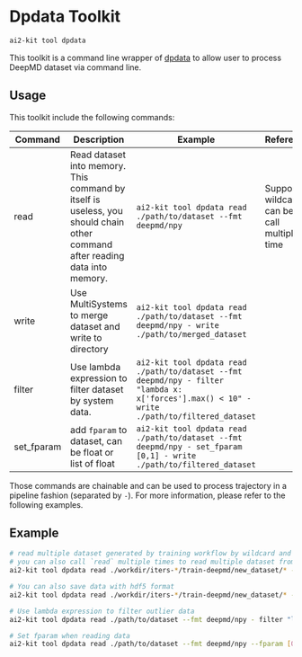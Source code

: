 # Dpdata Toolkit

```bash
ai2-kit tool dpdata
```
This toolkit is a command line wrapper of [dpdata](https://github.com/deepmodeling/dpdata) to allow user to process DeepMD dataset via command line.

## Usage

This toolkit include the following commands:

| Command | Description | Example | Reference |
| --- | --- | --- | --- |
| read | Read dataset into memory. This command by itself is useless, you should chain other command after reading data into memory. | `ai2-kit tool dpdata read ./path/to/dataset --fmt deepmd/npy` | Support wildcard, can be call multiple time |
| write | Use MultiSystems to merge dataset and write to directory | `ai2-kit tool dpdata read ./path/to/dataset --fmt deepmd/npy - write ./path/to/merged_dataset` | |
| filter | Use lambda expression to filter dataset by system data. | `ai2-kit tool dpdata read ./path/to/dataset --fmt deepmd/npy - filter "lambda x: x['forces'].max() < 10" - write ./path/to/filtered_dataset` | |
| set_fparam | add `fparam` to dataset, can be float or list of float | `ai2-kit tool dpdata read ./path/to/dataset --fmt deepmd/npy - set_fparam [0,1] - write ./path/to/filtered_dataset` | |

Those commands are chainable and can be used to process trajectory in a pipeline fashion (separated by `-`). For more information, please refer to the following examples.

## Example

```bash
# read multiple dataset generated by training workflow by wildcard and merge them into a single dataset
# you can also call `read` multiple times to read multiple dataset from different directory
ai2-kit tool dpdata read ./workdir/iters-*/train-deepmd/new_dataset/* --fmt deepmd/npy - write ./merged_dataset  --fmt deepmd/npy

# You can also save data with hdf5 format
ai2-kit tool dpdata read ./workdir/iters-*/train-deepmd/new_dataset/* --fmt deepmd/npy - write ./merged.hdf5 --fmt deepmd/hdf5

# Use lambda expression to filter outlier data
ai2-kit tool dpdata read ./path/to/dataset --fmt deepmd/npy - filter "lambda x: x['forces'].max() < 10" - write ./path/to/filtered_dataset

# Set fparam when reading data
ai2-kit tool dpdata read ./path/to/dataset --fmt deepmd/npy --fparam [0,1] - write ./path/to/new_dataset
```